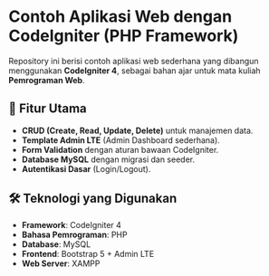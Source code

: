 # Contoh Aplikasi Web dengan CodeIgniter (PHP Framework)  

Repository ini berisi contoh aplikasi web sederhana yang dibangun menggunakan **CodeIgniter 4**, sebagai bahan ajar untuk mata kuliah **Pemrograman Web**.  

## 📌 Fitur Utama  
- **CRUD (Create, Read, Update, Delete)** untuk manajemen data.  
- **Template Admin LTE** (Admin Dashboard sederhana).  
- **Form Validation** dengan aturan bawaan CodeIgniter.  
- **Database MySQL** dengan migrasi dan seeder.  
- **Autentikasi Dasar** (Login/Logout).  

## 🛠️ Teknologi yang Digunakan  
- **Framework**: CodeIgniter 4  
- **Bahasa Pemrograman**: PHP 
- **Database**: MySQL  
- **Frontend**: Bootstrap 5 + Admin LTE  
- **Web Server**: XAMPP
